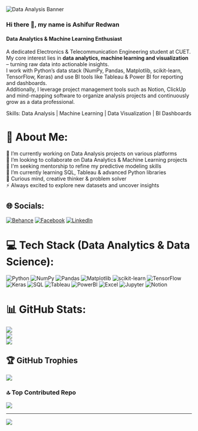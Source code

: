 <img src="https://images.unsplash.com/photo-1518779578993-ec3579fee39f?ixid=Mnw…&auto=format&fit=crop&w=1600&q=80" alt="Data Analysis Banner" />

### Hi there 👋, my name is Ashifur Redwan  
#### Data Analytics & Machine Learning Enthusiast  

A dedicated Electronics & Telecommunication Engineering student at CUET.  
My core interest lies in **data analytics, machine learning and visualization** – turning raw data into actionable insights.  
I work with Python’s data stack (NumPy, Pandas, Matplotlib, scikit-learn, TensorFlow, Keras) and use BI tools like Tableau & Power BI for reporting and dashboards.  
Additionally, I leverage project management tools such as Notion, ClickUp and mind-mapping software to organize analysis projects and continuously grow as a data professional.

Skills: Data Analysis | Machine Learning | Data Visualization | BI Dashboards

# 💫 About Me:
🔭 I’m currently working on Data Analysis projects on various platforms  
👯 I’m looking to collaborate on Data Analytics & Machine Learning projects  
🤝 I'm seeking mentorship to refine my predictive modeling skills  
🌱 I’m currently learning SQL, Tableau & advanced Python libraries  
💬 Curious mind, creative thinker & problem solver  
⚡ Always excited to explore new datasets and uncover insights  

## 🌐 Socials:
[![Behance](https://img.shields.io/badge/Behance-1769ff?logo=behance&logoColor=white)](https://behance.net/ashifurredwan)
[![Facebook](https://img.shields.io/badge/Facebook-%231877F2.svg?logo=Facebook&logoColor=white)](https://facebook.com/irad.sakib)
[![LinkedIn](https://img.shields.io/badge/LinkedIn-%230077B5.svg?logo=linkedin&logoColor=white)](https://linkedin.com/in/ashifur-redwan)

# 💻 Tech Stack (Data Analytics & Data Science):
![Python](https://img.shields.io/badge/python-3670A0?style=for-the-badge&logo=python&logoColor=ffdd54)
![NumPy](https://img.shields.io/badge/numpy-%23013243.svg?style=for-the-badge&logo=numpy&logoColor=white)
![Pandas](https://img.shields.io/badge/pandas-%23150458.svg?style=for-the-badge&logo=pandas&logoColor=white)
![Matplotlib](https://img.shields.io/badge/Matplotlib-%23ffffff.svg?style=for-the-badge&logo=Matplotlib&logoColor=black)
![scikit-learn](https://img.shields.io/badge/scikit--learn-%23F7931E.svg?style=for-the-badge&logo=scikit-learn&logoColor=white)
![TensorFlow](https://img.shields.io/badge/TensorFlow-%23FF6F00.svg?style=for-the-badge&logo=TensorFlow&logoColor=white)
![Keras](https://img.shields.io/badge/Keras-%23D00000.svg?style=for-the-badge&logo=Keras&logoColor=white)
![SQL](https://img.shields.io/badge/SQL-%230074C1.svg?style=for-the-badge&logo=postgresql&logoColor=white)
![Tableau](https://img.shields.io/badge/Tableau-%23E97627.svg?style=for-the-badge&logo=tableau&logoColor=white)
![PowerBI](https://img.shields.io/badge/Power%20BI-F2C811?style=for-the-badge&logo=powerbi&logoColor=black)
![Excel](https://img.shields.io/badge/Microsoft%20Excel-217346?style=for-the-badge&logo=microsoft-excel&logoColor=white)
![Jupyter](https://img.shields.io/badge/Jupyter-%23F37626.svg?style=for-the-badge&logo=Jupyter&logoColor=white)
![Notion](https://img.shields.io/badge/Notion-%23000000.svg?style=for-the-badge&logo=notion&logoColor=white)

# 📊 GitHub Stats:
![](https://github-readme-stats.vercel.app/api?username=AshifurRedwan&theme=dark&hide_border=false&include_all_commits=false&count_private=false)<br/>
![](https://github-readme-streak-stats.herokuapp.com/?user=AshifurRedwan&theme=dark&hide_border=false)<br/>
![](https://github-readme-stats.vercel.app/api/top-langs/?username=AshifurRedwan&theme=dark&hide_border=false&include_all_commits=false&count_private=false&layout=compact)

## 🏆 GitHub Trophies
![](https://github-profile-trophy.vercel.app/?username=AshifurRedwan&theme=radical&no-frame=false&no-bg=true&margin-w=4)

### 🔝 Top Contributed Repo
![](https://github-contributor-stats.vercel.app/api?username=AshifurRedwan&limit=5&theme=dark&combine_all_yearly_contributions=true)

---
[![](https://visitcount.itsvg.in/api?id=AshifurRedwan&icon=0&color=0)](https://visitcount.itsvg.in)

<!-- Proudly created with GPRM ( https://gprm.itsvg.in ) -->
